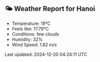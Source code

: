 <!-- WEATHER-START -->
## 🌤 Weather Report for Hanoi

- Temperature: 19°C
- Feels like: 17.79°C
- Conditions: few clouds
- Humidity: 32%
- Wind Speed: 1.82 m/s

Last updated: 2024-12-20 04:24:11 UTC
<!-- WEATHER-END -->
